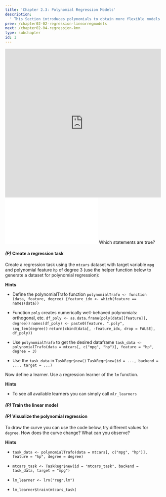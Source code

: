 ```yaml
---
title: 'Chapter 2.3: Polynomial Regression Models'
description:
  ' This Section introduces polynomials to obtain more flexible models for the regression task. We explain the connection to the basic linear model and discuss the problem of overfitting.'
prev: /chapter02-02-regression-linearregmodels
next: /chapter02-04-regression-knn
type: subchapter
id: 1
---
```


<exercise id="1" title="Video Lecture">

<iframe width="100%" height="480" src="https://www.youtube.com/embed/q1ETfSxEfSg" frameborder="0" allow="accelerometer; autoplay; encrypted-media; gyroscope; picture-in-picture" allowfullscreen></iframe>

</exercise>

<exercise id="2" title="Slides">

<object data="pdfs/2/slides-regression-polynomials.pdf" type="application/pdf" style="width:100%;height:480px">
    <embed src="pdfs/2/slides-regression-polynomials.pdf" type="application/pdf" />
</object>

</exercise>


<exercise id="3" title="Quiz">
Which statements are true?
<choice>
<opt text="Using linear regression it is only possible to model linear effects of a feature">
</opt>
<opt text="Overfitting is a present danger in polynomial regression" correct="true">
</opt>
</choice>
</exercise>


<exercise id="4" title="Coding">

#### *(P)* Create a regression task

Create a regression task using the `mtcars` dataset with target variable `mpg` and polynomial feature `hp` of degree 3 (use the helper function below to generate a dataset for polynomial regression):

<codeblock id="02_03_01">

**Hints**

- Define the polynomialTrafo function
`polynomialTrafo <- function (data, feature, degree) {feature_idx <- which(feature == names(data))`

- Function `poly` creates numerically well-behaved polynomials: orthogonal, etc.
`df_poly <- as.data.frame(poly(data[[feature]], degree))`
`names(df_poly) <- paste0(feature, ".poly", seq_len(degree))`
`return(cbind(data[, -feature_idx, drop = FALSE], df_poly))`

- Use `polynomialTrafo` to get the desired dataframe
`task_data <- polynomialTrafo(data = mtcars[, c("mpg", "hp")], feature = "hp", degree = 3)`

- Use the `task_data` in `TaskRegr$new()`
`TaskRegr$new(id = ..., backend = ..., target = ...)`

</codeblock>

<codeblock id="02_03_02">
</codeblock>


Now define a learner. Use a regression learner of the `lm` function.

<codeblock id="02_03_03">

**Hints**

- To see all available learners you can simply call `mlr_learners`

</codeblock>

#### *(P)* Train the linear model


<codeblock id="02_03_04">
</codeblock>

#### *(P)* Visualize the polynomial regression

To draw the curve you can use the code below, try different values for `degree`. How does the curve change? What can you observe?

<codeblock id="02_03_05">

**Hints**
- `task_data <- polynomialTrafo(data = mtcars[, c("mpg", "hp")], feature = "hp", degree = degree)`

- `mtcars_task <- TaskRegr$new(id = "mtcars_task", backend = task_data, target = "mpg")`

- `lm_learner <- lrn("regr.lm")`

- `lm_learner$train(mtcars_task)`

</codeblock>

</exercise>

